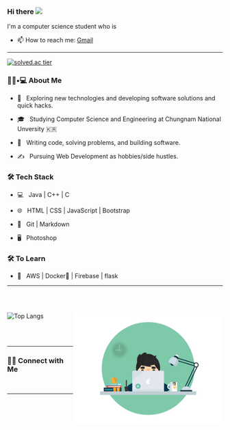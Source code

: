### Hi there  <img src="https://github.com/souvikguria98/souvikguria98/blob/master/Hi.gif" width="25">


I'm a computer science student who is 


- 📫 How to reach me: [Gmail](mailto:qudals7613@gmail.com)


<hr>

[![solved.ac tier](http://mazassumnida.wtf/api/generate_badge?boj=qudals7613)](https://solved.ac/qudals7613)




<h3> 👨🏻•💻 About Me </h3>



- 🤔 &nbsp; Exploring new technologies and developing software solutions and quick hacks.

- 🎓 &nbsp; Studying Computer Science and Engineering at Chungnam National Unversity :kr:

- 🌱 &nbsp; Writing code, solving problems, and building software.

- ✍️ &nbsp; Pursuing Web Development as hobbies/side hustles.



<h3>🛠 Tech Stack</h3>



- 💻 &nbsp; Java | C++ | C 

- 🌐 &nbsp; HTML | CSS | JavaScript | Bootstrap

<!--- 🛢 &nbsp; MySQL | MongoDB -->

- 🔧 &nbsp; Git | Markdown

- 🖥 &nbsp; Photoshop





<h3>🛠 To Learn</h3>

- 🔧 &nbsp; AWS | Docker🐳 | Firebase | flask

<hr>



<br/><br/>

<img src="https://github.com/nirala69/nirala69/blob/master/70804f7e25b11f29db904f2fa7b4cd9d.gif" width="350" align='right'>

![Top Langs](https://github-readme-stats.vercel.app/api/top-langs/?username=jeonbyeongmin&show_icons=true)

<br><br>



<hr>



<h3> 🤝🏻 Connect with Me </h3>

<br>


<hr>


